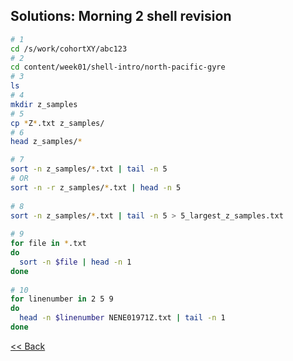 ## Solutions: Morning 2 shell revision

```bash  
# 1  
cd /s/work/cohortXY/abc123  
# 2  
cd content/week01/shell-intro/north-pacific-gyre
# 3  
ls  
# 4  
mkdir z_samples  
# 5  
cp *Z*.txt z_samples/  
# 6  
head z_samples/*  

# 7  
sort -n z_samples/*.txt | tail -n 5  
# OR  
sort -n -r z_samples/*.txt | head -n 5  
  
# 8  
sort -n z_samples/*.txt | tail -n 5 > 5_largest_z_samples.txt  
  
# 9  
for file in *.txt  
do  
  sort -n $file | head -n 1  
done  
  
# 10  
for linenumber in 2 5 9  
do  
  head -n $linenumber NENE01971Z.txt | tail -n 1  
done  
```  
  

[<< Back](02-shell-revision.md)  
  